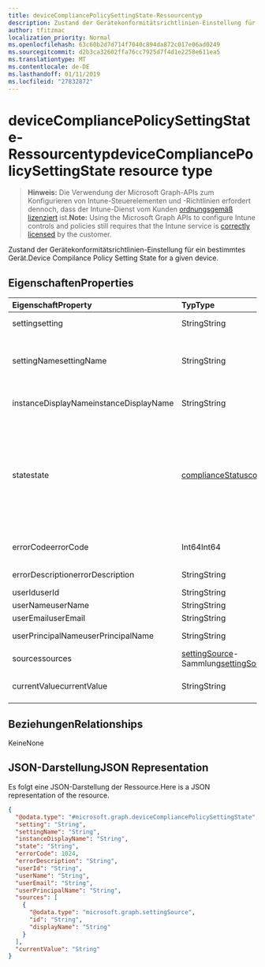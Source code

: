 ```yaml
---
title: deviceCompliancePolicySettingState-Ressourcentyp
description: Zustand der Gerätekonformitätsrichtlinien-Einstellung für ein bestimmtes Gerät.
author: tfitzmac
localization_priority: Normal
ms.openlocfilehash: 63c60b2d7d714f7040c894da872c017e06ad0249
ms.sourcegitcommit: d2b3ca32602ffa76cc7925d7f4d1e2258e611ea5
ms.translationtype: MT
ms.contentlocale: de-DE
ms.lasthandoff: 01/11/2019
ms.locfileid: "27832872"
---
```

# <a name="devicecompliancepolicysettingstate-resource-type"></a><span data-ttu-id="9d0a6-103">deviceCompliancePolicySettingState-Ressourcentyp</span><span class="sxs-lookup"><span data-stu-id="9d0a6-103">deviceCompliancePolicySettingState resource type</span></span>

> <span data-ttu-id="9d0a6-104">**Hinweis:** Die Verwendung der Microsoft Graph-APIs zum Konfigurieren von Intune-Steuerelementen und -Richtlinien erfordert dennoch, dass der Intune-Dienst vom Kunden [ordnungsgemäß lizenziert](https://go.microsoft.com/fwlink/?linkid=839381) ist.</span><span class="sxs-lookup"><span data-stu-id="9d0a6-104">**Note:** Using the Microsoft Graph APIs to configure Intune controls and policies still requires that the Intune service is [correctly licensed](https://go.microsoft.com/fwlink/?linkid=839381) by the customer.</span></span>

<span data-ttu-id="9d0a6-105">Zustand der Gerätekonformitätsrichtlinien-Einstellung für ein bestimmtes Gerät.</span><span class="sxs-lookup"><span data-stu-id="9d0a6-105">Device Compilance Policy Setting State for a given device.</span></span>
## <a name="properties"></a><span data-ttu-id="9d0a6-106">Eigenschaften</span><span class="sxs-lookup"><span data-stu-id="9d0a6-106">Properties</span></span>
|<span data-ttu-id="9d0a6-107">Eigenschaft</span><span class="sxs-lookup"><span data-stu-id="9d0a6-107">Property</span></span>|<span data-ttu-id="9d0a6-108">Typ</span><span class="sxs-lookup"><span data-stu-id="9d0a6-108">Type</span></span>|<span data-ttu-id="9d0a6-109">Beschreibung</span><span class="sxs-lookup"><span data-stu-id="9d0a6-109">Description</span></span>|
|:---|:---|:---|
|<span data-ttu-id="9d0a6-110">setting</span><span class="sxs-lookup"><span data-stu-id="9d0a6-110">setting</span></span>|<span data-ttu-id="9d0a6-111">String</span><span class="sxs-lookup"><span data-stu-id="9d0a6-111">String</span></span>|<span data-ttu-id="9d0a6-112">Die gemeldete Einstellung</span><span class="sxs-lookup"><span data-stu-id="9d0a6-112">The setting that is being reported</span></span>|
|<span data-ttu-id="9d0a6-113">settingName</span><span class="sxs-lookup"><span data-stu-id="9d0a6-113">settingName</span></span>|<span data-ttu-id="9d0a6-114">String</span><span class="sxs-lookup"><span data-stu-id="9d0a6-114">String</span></span>|<span data-ttu-id="9d0a6-115">Lokalisierter/benutzerfreundlicher Name der Einstellung, die gemeldet wird</span><span class="sxs-lookup"><span data-stu-id="9d0a6-115">Localized/user friendly setting name that is being reported</span></span>|
|<span data-ttu-id="9d0a6-116">instanceDisplayName</span><span class="sxs-lookup"><span data-stu-id="9d0a6-116">instanceDisplayName</span></span>|<span data-ttu-id="9d0a6-117">String</span><span class="sxs-lookup"><span data-stu-id="9d0a6-117">String</span></span>|<span data-ttu-id="9d0a6-118">Name der Einstellungsinstanz, die gemeldet wird.</span><span class="sxs-lookup"><span data-stu-id="9d0a6-118">Name of setting instance that is being reported.</span></span>|
|<span data-ttu-id="9d0a6-119">state</span><span class="sxs-lookup"><span data-stu-id="9d0a6-119">state</span></span>|[<span data-ttu-id="9d0a6-120">complianceStatus</span><span class="sxs-lookup"><span data-stu-id="9d0a6-120">complianceStatus</span></span>](../resources/intune-shared-compliancestatus.md)|<span data-ttu-id="9d0a6-121">Der Compliance-Zustand der Einstellung.</span><span class="sxs-lookup"><span data-stu-id="9d0a6-121">The compliance state of the setting.</span></span> <span data-ttu-id="9d0a6-122">Mögliche Werte sind: `unknown`, `notApplicable`, `compliant`, `remediated`, `nonCompliant`, `error`, `conflict` und `notAssigned`.</span><span class="sxs-lookup"><span data-stu-id="9d0a6-122">Possible values are: `unknown`, `notApplicable`, `compliant`, `remediated`, `nonCompliant`, `error`, `conflict`, `notAssigned`.</span></span>|
|<span data-ttu-id="9d0a6-123">errorCode</span><span class="sxs-lookup"><span data-stu-id="9d0a6-123">errorCode</span></span>|<span data-ttu-id="9d0a6-124">Int64</span><span class="sxs-lookup"><span data-stu-id="9d0a6-124">Int64</span></span>|<span data-ttu-id="9d0a6-125">Fehlercode für die Einstellung</span><span class="sxs-lookup"><span data-stu-id="9d0a6-125">Error code for the setting</span></span>|
|<span data-ttu-id="9d0a6-126">errorDescription</span><span class="sxs-lookup"><span data-stu-id="9d0a6-126">errorDescription</span></span>|<span data-ttu-id="9d0a6-127">String</span><span class="sxs-lookup"><span data-stu-id="9d0a6-127">String</span></span>|<span data-ttu-id="9d0a6-128">Fehlerbeschreibung</span><span class="sxs-lookup"><span data-stu-id="9d0a6-128">Error description</span></span>|
|<span data-ttu-id="9d0a6-129">userId</span><span class="sxs-lookup"><span data-stu-id="9d0a6-129">userId</span></span>|<span data-ttu-id="9d0a6-130">String</span><span class="sxs-lookup"><span data-stu-id="9d0a6-130">String</span></span>|<span data-ttu-id="9d0a6-131">UserId</span><span class="sxs-lookup"><span data-stu-id="9d0a6-131">UserId</span></span>|
|<span data-ttu-id="9d0a6-132">userName</span><span class="sxs-lookup"><span data-stu-id="9d0a6-132">userName</span></span>|<span data-ttu-id="9d0a6-133">String</span><span class="sxs-lookup"><span data-stu-id="9d0a6-133">String</span></span>|<span data-ttu-id="9d0a6-134">UserName</span><span class="sxs-lookup"><span data-stu-id="9d0a6-134">UserName</span></span>|
|<span data-ttu-id="9d0a6-135">userEmail</span><span class="sxs-lookup"><span data-stu-id="9d0a6-135">userEmail</span></span>|<span data-ttu-id="9d0a6-136">String</span><span class="sxs-lookup"><span data-stu-id="9d0a6-136">String</span></span>|<span data-ttu-id="9d0a6-137">UserEmail</span><span class="sxs-lookup"><span data-stu-id="9d0a6-137">UserEmail</span></span>|
|<span data-ttu-id="9d0a6-138">userPrincipalName</span><span class="sxs-lookup"><span data-stu-id="9d0a6-138">userPrincipalName</span></span>|<span data-ttu-id="9d0a6-139">String</span><span class="sxs-lookup"><span data-stu-id="9d0a6-139">String</span></span>|<span data-ttu-id="9d0a6-140">Benutzer-Prinzipalname</span><span class="sxs-lookup"><span data-stu-id="9d0a6-140">UserPrincipalName.</span></span>|
|<span data-ttu-id="9d0a6-141">sources</span><span class="sxs-lookup"><span data-stu-id="9d0a6-141">sources</span></span>|<span data-ttu-id="9d0a6-142">[settingSource](../resources/intune-deviceconfig-settingsource.md)-Sammlung</span><span class="sxs-lookup"><span data-stu-id="9d0a6-142">[settingSource](../resources/intune-deviceconfig-settingsource.md) collection</span></span>|<span data-ttu-id="9d0a6-143">Beitragende Richtlinien</span><span class="sxs-lookup"><span data-stu-id="9d0a6-143">Contributing policies</span></span>|
|<span data-ttu-id="9d0a6-144">currentValue</span><span class="sxs-lookup"><span data-stu-id="9d0a6-144">currentValue</span></span>|<span data-ttu-id="9d0a6-145">String</span><span class="sxs-lookup"><span data-stu-id="9d0a6-145">String</span></span>|<span data-ttu-id="9d0a6-146">Aktueller Wert der Einstellung auf dem Gerät</span><span class="sxs-lookup"><span data-stu-id="9d0a6-146">Current value of setting on device</span></span>|

## <a name="relationships"></a><span data-ttu-id="9d0a6-147">Beziehungen</span><span class="sxs-lookup"><span data-stu-id="9d0a6-147">Relationships</span></span>
<span data-ttu-id="9d0a6-148">Keine</span><span class="sxs-lookup"><span data-stu-id="9d0a6-148">None</span></span>
## <a name="json-representation"></a><span data-ttu-id="9d0a6-149">JSON-Darstellung</span><span class="sxs-lookup"><span data-stu-id="9d0a6-149">JSON Representation</span></span>
<span data-ttu-id="9d0a6-150">Es folgt eine JSON-Darstellung der Ressource.</span><span class="sxs-lookup"><span data-stu-id="9d0a6-150">Here is a JSON representation of the resource.</span></span>
<!-- {
  "blockType": "resource",
  "@odata.type": "microsoft.graph.deviceCompliancePolicySettingState"
}
-->
``` json
{
  "@odata.type": "#microsoft.graph.deviceCompliancePolicySettingState",
  "setting": "String",
  "settingName": "String",
  "instanceDisplayName": "String",
  "state": "String",
  "errorCode": 1024,
  "errorDescription": "String",
  "userId": "String",
  "userName": "String",
  "userEmail": "String",
  "userPrincipalName": "String",
  "sources": [
    {
      "@odata.type": "microsoft.graph.settingSource",
      "id": "String",
      "displayName": "String"
    }
  ],
  "currentValue": "String"
}
```



